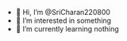 - 👋 Hi, I’m @SriCharan220800
- 👀 I’m interested in something
- 🌱 I’m currently learning nothing

<!---
SriCharan220800/SriCharan220800 is a ✨ special ✨ repository because its `README.md` (this file) appears on your GitHub profile.
You can click the Preview link to take a look at your changes.
--->
